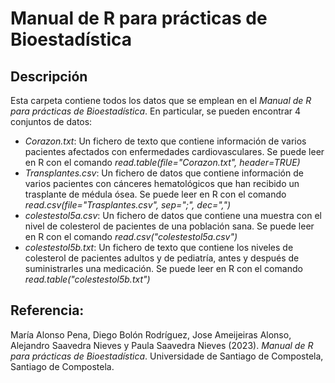 # Manual de R para prácticas de Bioestadística

## Descripción

Esta carpeta contiene todos los datos que se emplean en el *Manual de R para prácticas de Bioestadística*. En particular, se pueden encontrar 4 conjuntos de datos:

-	*Corazon.txt*: Un fichero de texto que contiene información de varios pacientes afectados con enfermedades cardiovasculares. Se puede leer en R con el comando *read.table(file="Corazon.txt", header=TRUE)*
-	*Transplantes.csv*: Un fichero de datos que contiene información de varios pacientes con cánceres hematológicos que han recibido un trasplante de médula ósea. Se puede leer en R con el comando *read.csv(file="Trasplantes.csv", sep=";", dec=",")*
-	*colestestol5a.csv*: Un fichero de datos que contiene una muestra con el nivel de colesterol de pacientes de una población sana. Se puede leer en R con el comando *read.csv("colestestol5a.csv")*
-	*colestestol5b.txt*: Un fichero de texto que contiene los niveles de colesterol de pacientes adultos y de pediatría, antes y después de suministrarles una medicación. Se puede leer en R con el comando *read.table("colestestol5b.txt")*

## Referencia:

María Alonso Pena, Diego Bolón Rodríguez, Jose Ameijeiras Alonso, Alejandro Saavedra Nieves y Paula Saavedra Nieves (2023). *Manual de R para prácticas de Bioestadística*. Universidade de Santiago de Compostela, Santiago de Compostela.
